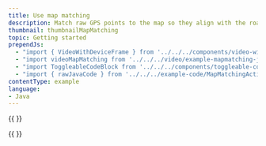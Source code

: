 ```yaml
---
title: Use map matching
description: Match raw GPS points to the map so they align with the roads/pathways.
thumbnail: thumbnailMapMatching
topic: Getting started
prependJs:
  - "import { VideoWithDeviceFrame } from '../../../components/video-with-device-frame'"
  - "import videoMapMatching from '../../../video/example-mapmatching-javaservice.mp4'"
  - "import ToggleableCodeBlock from '../../../components/toggleable-code-block'"
  - "import { rawJavaCode } from '../../../example-code/MapMatchingActivity.js'"
contentType: example
language:
- Java
---
```


{{
  <VideoWithDeviceFrame
    videoFile={videoMapMatching}
    rotation="horizontal"
    device="pixel-2"
  />
}}

<!-- Any notes about this example would go here.  -->

{{
  <ToggleableCodeBlock
    java={rawJavaCode}
  />
}}
